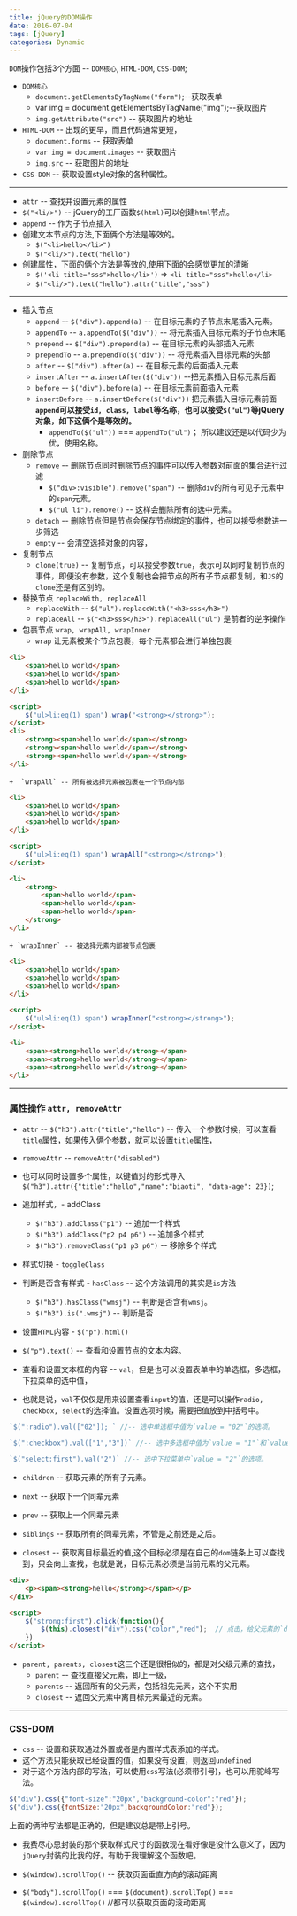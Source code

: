 ```yaml
---
title: jQuery的DOM操作
date: 2016-07-04
tags: [jQuery]
categories: Dynamic
---
```


`DOM`操作包括3个方面 -- `DOM核心`, `HTML-DOM`, `CSS-DOM`;
- `DOM核心`
    - `document.getElementsByTagName("form")`;--获取表单 
    - var img = document.getElementsByTagName("img");--获取图片 
    - `img.getAttribute("src")` -- 获取图片的地址
- `HTML-DOM` -- 出现的更早，而且代码通常更短，
    + `document.forms` -- 获取表单
    + `var img = document.images` -- 获取图片
    + `img.src` -- 获取图片的地址
- `CSS-DOM` -- 获取设置style对象的各种属性。

---

- `attr` -- 查找并设置元素的属性
- `$("<li/>")` -- jQuery的工厂函数`$(html)`可以创建`html`节点。
- `append` -- 作为子节点插入
- 创建文本节点的方法,下面俩个方法是等效的。
    + `$("<li>hello</li>")`
    + `$("<li/>").text("hello")`
- 创建属性，下面的俩个方法是等效的,使用下面的会感觉更加的清晰
    + `$('<li title="sss">hello</li>')` => `<li title="sss">hello</li>`
    + `$("<li/>").text("hello").attr("title","sss")` 
---

- 插入节点
    + `append` -- `$("div").append(a)` -- 在目标元素的子节点末尾插入元素。
    + `appendTo` -- `a.appendTo($("div"))` -- 将元素插入目标元素的子节点末尾
    + `prepend` -- `$("div").prepend(a)` -- 在目标元素的头部插入元素
    + `prependTo` -- `a.prependTo($("div"))` -- 将元素插入目标元素的头部
    + `after` -- `$("div").after(a)` -- 在目标元素的后面插入元素
    + `insertAfter` -- `a.insertAfter($("div"))` --把元素插入目标元素后面
    + `before` -- `$("div").before(a)` -- 在目标元素前面插入元素
    + `insertBefore` -- `a.insertBefore($("div"))` 把元素插入目标元素前面
    **`append`可以接受`id, class, label`等名称，也可以接受`$("ul")`等jQuery对象，如下这俩个是等效的。**
        * `appendTo($("ul"))` === `appendTo("ul")`；
    所以建议还是以代码少为优，使用名称。
- 删除节点
    + `remove` -- 删除节点同时删除节点的事件可以传入参数对前面的集合进行过滤
        * `$("div>:visible").remove("span")` -- 删除`div`的所有可见子元素中的`span`元素。
        * `$("ul li").remove()` -- 这样会删除所有的选中元素。
    + `detach` -- 删除节点但是节点会保存节点绑定的事件，也可以接受参数进一步筛选
    + `empty` -- 会清空选择对象的内容，
- 复制节点
    + `clone(true)` -- 复制节点，可以接受参数`true`，表示可以同时复制节点的事件，即便没有参数，这个复制也会把节点的所有子节点都复制，和`JS`的`clone`还是有区别的。
- 替换节点 `replaceWith, replaceAll`
    + `replaceWith` -- `$("ul").replaceWith("<h3>sss</h3>")` 
    + `replaceAll` -- `$("<h3>sss</h3>").replaceAll("ul")` 是前者的逆序操作
- 包裹节点 `wrap, wrapAll, wrapInner`
    + `wrap` 让元素被某个节点包裹，每个元素都会进行单独包裹

```html
<li>
    <span>hello world</span>
    <span>hello world</span>
    <span>hello world</span>
</li>

<script>
    $("ul>li:eq(1) span").wrap("<strong></strong>");
</script>
<li>
    <strong><span>hello world</span></strong>
    <strong><span>hello world</span></strong>
    <strong><span>hello world</span></strong>
</li>
```

    +  `wrapAll` -- 所有被选择元素被包裹在一个节点内部

```html
<li>
    <span>hello world</span>
    <span>hello world</span>
    <span>hello world</span>
</li>

<script>
    $("ul>li:eq(1) span").wrapAll("<strong></strong>");
</script>

<li>
    <strong>
        <span>hello world</span>
        <span>hello world</span>
        <span>hello world</span>
    </strong>  
</li>
```

    + `wrapInner` -- 被选择元素内部被节点包裹

```html
<li>
    <span>hello world</span>
    <span>hello world</span>
    <span>hello world</span>
</li>

<script>
    $("ul>li:eq(1) span").wrapInner("<strong></strong>");
</script>

<li>
    <span><strong>hello world</strong></span>
    <span><strong>hello world</strong></span>
    <span><strong>hello world</strong></span>
</li>
```

---

### 属性操作 `attr, removeAttr`

- `attr` -- `$("h3").attr("title","hello")` -- 传入一个参数时候，可以查看`title`属性，如果传入俩个参数，就可以设置`title`属性， 
- `removeAttr` -- `removeAttr("disabled")`
- 也可以同时设置多个属性，以键值对的形式导入 
`$("h3").attr({"title":"hello","name":"biaoti", "data-age": 23})`;
- 追加样式，- addClass
    + `$("h3").addClass("p1")` -- 追加一个样式
    + `$("h3").addClass("p2 p4 p6")` -- 追加多个样式
    + `$("h3").removeClass("p1 p3 p6")` -- 移除多个样式
- 样式切换 - `toggleClass`
- 判断是否含有样式 - `hasClass` -- 这个方法调用的其实是`is`方法
    + `$("h3").hasClass("wmsj")` -- 判断是否含有`wmsj`。
    + `$("h3").is(".wmsj")` -- 判断是否
- 设置`HTML`内容 - `$("p").html()`
- `$("p").text()` -- 查看和设置节点的文本内容。

- 查看和设置文本框的内容 -- `val`，但是也可以设置表单中的单选框，多选框，下拉菜单的选中值，
- 也就是说，`val`不仅仅是用来设置查看`input`的值，还是可以操作`radio, checkbox, select`的选择值。设置选项时候，需要把值放到中括号中。

```javascript
`$(":radio").val(["02"]); ` //-- 选中单选框中值为`value = "02"`的选项。

`$(":checkbox").val(["1","3"])` //-- 选中多选框中值为`value = "1"`和`value = "2"`的选项

`$("select:first").val("2")` //-- 选中下拉菜单中`value = "2"`的选项。
```

- `children` -- 获取元素的所有子元素。
- `next` -- 获取下一个同辈元素
- `prev` -- 获取上一个同辈元素
- `siblings` -- 获取所有的同辈元素，不管是之前还是之后。

- `closest` -- 获取离目标最近的值,这个目标必须是在自己的`dom`链条上可以查找到，只会向上查找，也就是说，目标元素必须是当前元素的父元素。

```html
<div>
    <p><span><strong>hello</strong></span></p>
</div>

<script>
    $("strong:first").click(function(){
        $(this).closest("div").css("color","red");  // 点击，给父元素的`div`
    })
</script>
```

- `parent, parents, closest`这三个还是很相似的，都是对父级元素的查找，
    + `parent` -- 查找直接父元素，即上一级，
    + `parents` -- 返回所有的父元素，包括祖先元素，这个不实用
    + `closest` -- 返回父元素中离目标元素最近的元素。

---

### CSS-DOM

- `css` -- 设置和获取通过外置或者是内置样式表添加的样式。
- 这个方法只能获取已经设置的值，如果没有设置，则返回`undefined`
- 对于这个方法内部的写法，可以使用`css`写法(必须带引号)，也可以用驼峰写法。

```javascript
$("div").css({"font-size":"20px","background-color":"red"});
$("div").css({fontSize:"20px",backgroundColor:"red"});
```

上面的俩种写法都是正确的，但是建议总是带上引号。

- 我费尽心思封装的那个获取样式尺寸的函数现在看好像是没什么意义了，因为`jQuery`封装的比我的好。有助于我理解这个函数吧。

- `$(window).scrollTop()` -- 获取页面垂直方向的滚动距离
- `$("body").scrollTop()` === 
  `$(document).scrollTop()` ===
  `$(window).scrollTop()`   //都可以获取页面的滚动距离


